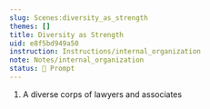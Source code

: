 ```yaml
---
slug: Scenes:diversity_as_strength
themes: []
title: Diversity as Strength
uid: e8f5bd949a50
instruction: Instructions/internal_organization
note: Notes/internal_organization
status: 💬 Prompt
---
```

1. A diverse corps of lawyers and associates
